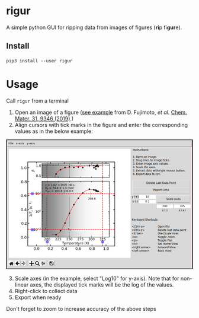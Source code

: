 # rigur

A simple python GUI for ripping data from images of figures (**ri**p fi**gur**e).

## Install 

`pip3 install --user rigur`

# Usage

Call `rigur` from a terminal

1. Open an image of a figure ([see example](https://github.com/dfujim/rigur/blob/master/images/fig3.png) from D. Fujimoto, _et al._ [Chem. Mater. 31, 9346 (2019)](http://doi.org/10.1021/acs.chemmater.9b02864).)
2. Align cursors with tick marks in the figure and enter the corresponding values as in the below example:

<a href="https://github.com/dfujim/rigur/blob/master/images/screenshot.png"><img src="https://raw.githubusercontent.com/dfujim/rigur/master/images/screenshot.png" width="800"></a>

3. Scale axes (in the example, select "Log10" for y-axis). Note that for non-linear axes, the displayed tick marks will be the log of the values.
4. Right-click to collect data
5. Export when ready

Don't forget to zoom to increase accuracy of the above steps
